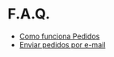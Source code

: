 # F.A.Q.

 - [Como funciona Pedidos](/faq/pedidoexemploA.md)
 - [Enviar pedidos por e-mail](/faq/pedidoemail.md)
 
 

